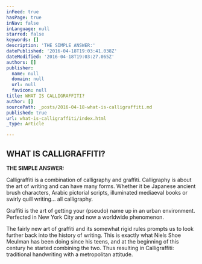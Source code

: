 ```yaml
---
inFeed: true
hasPage: true
inNav: false
inLanguage: null
starred: false
keywords: []
description: 'THE SIMPLE ANSWER:'
datePublished: '2016-04-18T19:03:41.038Z'
dateModified: '2016-04-18T19:03:27.065Z'
authors: []
publisher:
  name: null
  domain: null
  url: null
  favicon: null
title: WHAT IS CALLIGRAFFITI?
author: []
sourcePath: _posts/2016-04-18-what-is-calligraffiti.md
published: true
url: what-is-calligraffiti/index.html
_type: Article

---
```

## WHAT IS CALLIGRAFFITI?

**THE SIMPLE ANSWER:**

Calligraffiti is a combination of calligraphy and graffiti. Calligraphy is about the art of writing and can have many forms. Whether it be Japanese ancient brush characters, Arabic pictorial scripts, illuminated mediaeval books or swirly quill writing... all calligraphy.

Graffiti is the art of getting your (pseudo) name up in an urban environment. Perfected in New York City and now a worldwide phenomenon.

The fairly new art of graffiti and its somewhat rigid rules prompts us to look further back into the history of writing. This is exactly what Niels Shoe Meulman has been doing since his teens, and at the beginning of this century he started combining the two. Thus resulting in Calligraffiti: traditional handwriting with a metropolitan attitude.